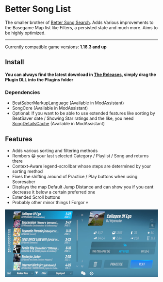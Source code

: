 # Better Song List

The smaller brother of [Better Song Search](https://github.com/kinsi55/BeatSaber_BetterSongSearch#better-song-search). Adds Various improvements to the Basegame Map list like Filters, a persisted state and much more. Aims to be highly optimized.

---

Currently compatible game versions: **1.16.3 and up**

## Install

#### You can always find the latest download in [The Releases](https://github.com/kinsi55/BeatSaber_BetterSongList/releases), simply drag the Plugin DLL into the Plugins folder

### Dependencies

- BeatSaberMarkupLanguage (Available in ModAssistant)
- SongCore (Available in ModAssistant)
- Optional: If you want to be able to use extended features like sorting by BeatSaver date / Showing Star ratings and the like, you need [SongDetailsCache](https://github.com/kinsi55/BeatSaber_SongDetails/releases/latest) (Available in ModAssistant)

## Features

- Adds various sorting and filtering methods
- Rembers 😁 your last selected Category / Playlist / Song and returns there
- Context-Aware legend-scrollbar whose steps are determined by your sorting method
- Fixes the shifting around of Practice / Play buttons when using Scoresaber
- Displays the map Default Jump Distance and can show you if you cant decrease it below a certain preferred one
- Extended Scroll buttons
- Probably other minor things I Forgor 💀

![Main UI](Screenshots/Main.jpg)